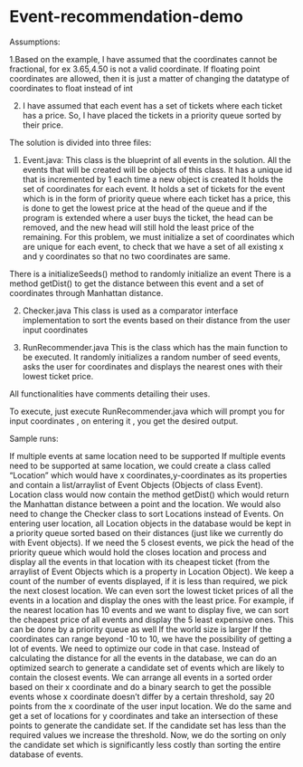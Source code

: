 # Event-recommendation-demo
Assumptions:

1.Based on the example, I have assumed that the coordinates cannot be fractional, for ex 3.65,4.50 is not a valid coordinate. If floating point coordinates are allowed, then it is just a matter of changing the datatype of coordinates to float instead of int

2. I have assumed that each event has a set of tickets where each ticket has a price. So, I have placed the tickets in a priority queue sorted by their price.

The solution is divided into three files:

1.	Event.java:
This class is the blueprint of all events in the solution. All the events that will be created will be objects of this class.
It has a unique id that is incremented by 1 each time a new object is created
It holds the set of coordinates for each event.
It holds a set of tickets for the event which is in the form of priority queue where each ticket has a price, this is done to get the lowest price at the head of the queue and if the program is extended where a user buys the ticket, the head can be removed, and the new head will still hold the least price of the remaining.
For this problem, we must initialize a set of coordinates which are unique for each event, to check that we have a set of all existing x and y coordinates so that no two coordinates are same.

There is a initializeSeeds() method to randomly initialize an event
There is a method getDist() to get the distance between this event and a set of coordinates through Manhattan distance.

2.	Checker.java
This class is used as a comparator interface implementation to sort the events based on their distance from the user input coordinates

3.	RunRecommender.java
This is the class which has the main function to be executed. It randomly initializes a random number of seed events, asks the user for coordinates and displays the nearest ones with their lowest ticket price.

All functionalities have comments detailing their uses.

To execute, just execute RunRecommender.java which will prompt you for input coordinates , on entering it , you get the desired output. 

Sample runs:

 

 

If multiple events at same location need to be supported
If multiple events need to be supported at same location, we could create a class called “Location” which would have x coordinates,y-coordinates as its properties and contain a list/arraylist of Event Objects (Objects of class Event). 
Location class would now contain the method getDist() which would return the Manhattan distance between a point and the location. We would also need to change the Checker class to sort Locations instead of Events.
On entering user location, all Location objects in the database would be kept in a priority queue sorted based on their distances (just like we currently do with Event objects). If we need the 5 closest events, we pick the head of the priority queue which would hold the closes location and process and display all the events in that location with its cheapest ticket (from the arraylist of Event Objects which is a property in Location Object). We keep a count of the number of events displayed, if it is less than required, we pick the next closest location. 
We can even sort the lowest ticket prices of all the events in a location and display the ones with the least price. For example, if the nearest location has 10 events and we want to display five, we can sort the cheapest price of all events and display the 5 least expensive ones. This can be done by a priority queue as well
If the world size is larger
If the coordinates can range beyond -10 to 10, we have the possibility of getting a lot of events. We need to optimize our code in that case. 
Instead of calculating the distance for all the events in the database, we can do an optimized search to generate a candidate set of events which are likely to contain the closest events.
We can arrange all events in a sorted order based on their x coordinate and do a binary search to get the possible events whose x coordinate doesn’t differ by a certain threshold, say 20 points from the x coordinate of the user input location.
We do the same and get a set of locations for y coordinates and take an intersection of these points to generate the candidate set. If the candidate set has less than the required values we increase the threshold.
Now, we do the sorting on only the candidate set which is significantly less costly than sorting the entire database of events.


